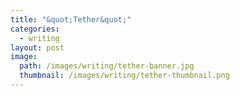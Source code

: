 ```yaml
---
title: "&quot;Tether&quot;"
categories:
  - writing
layout: post
image:
  path: /images/writing/tether-banner.jpg
  thumbnail: /images/writing/tether-thumbnail.png
---
```

